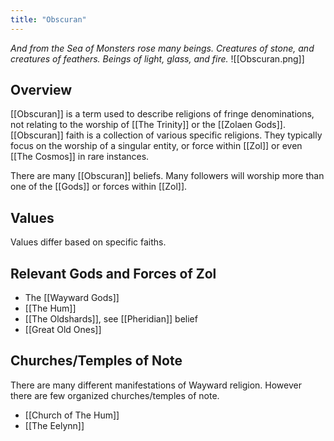 ```yaml
---
title: "Obscuran"
---
```

*And from the Sea of Monsters rose many beings. Creatures of stone, and creatures of feathers. Beings of light, glass, and fire.*
![[Obscuran.png]]

## Overview
[[Obscuran]] is a term used to describe religions of fringe denominations, not relating to the worship of [[The Trinity]] or the [[Zolaen Gods]]. [[Obscuran]] faith is a collection of various specific religions. They typically focus on the worship of a singular entity, or force within [[Zol]] or even [[The Cosmos]] in rare instances.

There are many [[Obscuran]] beliefs. Many followers will worship more than one of the [[Gods]] or forces within [[Zol]].

## Values
Values differ based on specific faiths.

## Relevant Gods and Forces of Zol
- The [[Wayward Gods]]
- [[The Hum]]
- [[The Oldshards]], see [[Pheridian]] belief
- [[Great Old Ones]]

## Churches/Temples of Note
There are many different manifestations of Wayward religion. However there are few organized churches/temples of note.
- [[Church of The Hum]]
- [[The Eelynn]]
